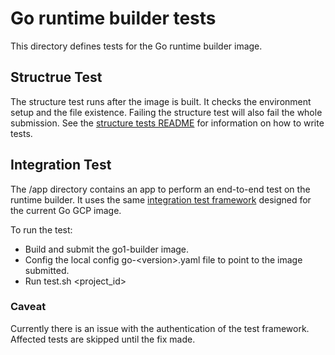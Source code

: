 # Go runtime builder tests

This directory defines tests for the Go runtime builder image.

## Structrue Test
The structure test runs after the image is built. It checks the environment setup and the file existence. Failing the structure test will also fail the whole submission.
See the [structure tests README](https://github.com/GoogleCloudPlatform/runtimes-common/blob/master/structure_tests/README.md)
for information on how to write tests.

## Integration Test
The \/app directory contains an app to perform an end-to-end test on the runtime builder.
It uses the same [integration test framework](https://github.com/GoogleCloudPlatform/runtimes-common/tree/master/integration_tests) designed for the current Go GCP image.

To run the test:
* Build and submit the go1-builder image.
* Config the local config go-\<version>.yaml file to point to the image submitted.
* Run test.sh \<project_id>

### Caveat
Currently there is an issue with the authentication of the test framework.
Affected tests are skipped until the fix made.